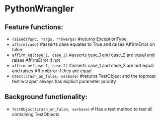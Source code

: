 # PythonWrangler

## Feature functions:
- `raised(func, *args, **kwargs)`  #returns ExceptionType 
- `affirm(case)`  #asserts case equates to True and raises AffirmError on false
- `affirm_eq(case_1, case_2)`  #asserts case_1 and case_2 are equal and raises AffirmError if not
- `affirm_ne(case_1, case_2)`  #asserts case_1 and case_2 are not equal and raises AffirmError if they are equal
- `@test(crash_on_false, verbose)` #returns TestObject and the topmost test wrapper always has explicit parameter priority
  
## Background functionality:
- `TestObject(crash_on_false, verbose)` # Has a test method to test all containing TestObjects